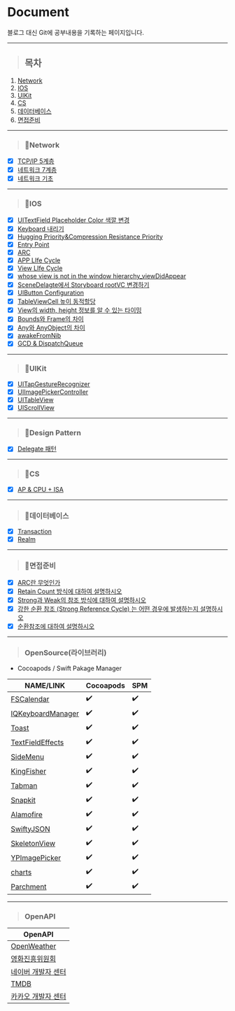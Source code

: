 # Document

블로그 대신 Git에 공부내용을 기록하는 페이지입니다.

---
> ## 목차
1. [Network](#📖network)
2. [IOS](#📖ios)
3. [UIKit](#📖uikit)
4. [CS](#📖cs)
5. [데이터베이스](#📖데이터베이스)
6. [면접준비](#📖면접준비)

---
> ### 📖Network
- [x] [TCP/IP 5계층](https://github.com/DONOTINTO/Document/blob/main/Network/TCP%20IP%205계층.md)   
- [x] [네트워크 7계층](https://github.com/DONOTINTO/Document/blob/main/Network/네트워크%207계층.md)   
- [x] [네트워크 기초](https://github.com/DONOTINTO/Document/blob/main/Network/네트워크%20기초.md)   

---
> ### 📖IOS
- [x] [UITextField Placeholder Color 색깔 변경](https://github.com/DONOTINTO/Document/blob/main/IOS/UITextField%20Placeholder%20Color%20색깔%20변경.md)   
- [x] [Keyboard 내리기](https://github.com/DONOTINTO/Document/blob/main/IOS/Keyboard%20내리기.md)   
- [x] [Hugging Priority&Compression Resistance Priority](https://github.com/DONOTINTO/Document/blob/main/IOS/Hugging%20Priority%26Compression%20Resistance%20Priority.md)   
- [x] [Entry Point](https://github.com/DONOTINTO/Document/blob/main/IOS/Entry%20Point.md)   
- [x] [ARC](https://github.com/DONOTINTO/Document/blob/main/IOS/ARC.md)
- [x] [APP LIfe Cycle](https://github.com/DONOTINTO/Document/blob/main/IOS/App_Life_Cycle.md)
- [x] [View LIfe Cycle](https://github.com/DONOTINTO/Document/blob/main/IOS/View_Life_Cycle.md)
- [x] [whose view is not in the window hierarchy_viewDidAppear](https://github.com/DONOTINTO/Document/blob/main/IOS/whose%20view%20is%20not%20in%20the%20window%20hierarchy_viewDidAppear.md)
- [x] [SceneDelagte에서 Storyboard  rootVC 변경하기](https://github.com/DONOTINTO/Document/blob/main/IOS/SceneDelagte에서%20Storyboard%20%20rootVC%20변경하기.md)
- [x] [UIButton Configuration](https://github.com/DONOTINTO/Document/blob/main/IOS/UIButton%20Configuration.md)
- [x] [TableViewCell 높이 동적할당](https://github.com/DONOTINTO/Document/blob/main/IOS/TableViewCell%20높이%20동적할당.md)
- [x] [View의 width, height 정보를 알 수 있는 타이밍](https://github.com/DONOTINTO/Document/blob/main/IOS/View의%20width%2C%20height%20정보를%20알%20수%20있는%20타이밍.md)
- [x] [Bounds와 Frame의 차이](https://github.com/DONOTINTO/Document/blob/main/IOS/Bounds와%20Frame의%20차이.md)
- [x] [Any와 AnyObject의 차이](https://github.com/DONOTINTO/Document/blob/main/IOS/Any와%20AnyObject의%20차이.md)
- [x] [awakeFromNib](https://github.com/DONOTINTO/Document/blob/main/IOS/awakeFromNib.md)
- [x] [GCD & DispatchQueue](https://github.com/DONOTINTO/Document/blob/main/IOS/GCD%20%26%20DispatchQueue.md)

---
> ### 📖UIKit
- [x] [UITapGestureRecognizer](https://github.com/DONOTINTO/Document/blob/main/IOS/UIKit/UITapGestureRecognizer.md)
- [x] [UIImagePickerController](https://github.com/DONOTINTO/Document/blob/main/IOS/UIKit/UIImagePickerController.md)
- [x] [UITableView](https://github.com/DONOTINTO/Document/blob/main/IOS/UIKit/UITableView.md)
- [x] [UIScrollView](https://github.com/DONOTINTO/Document/blob/main/IOS/UIKit/UIScrollView.md)

---
> ### 📖Design Pattern
- [x] [Delegate 패턴](https://github.com/DONOTINTO/Document/blob/main/IOS/디자인패턴/Delegate패턴.md)

---
> ### 📖CS
- [x] [AP & CPU + ISA](https://github.com/DONOTINTO/Document/blob/main/CS/AP%26CPU%2BISA.md)

---
> ### 📖데이터베이스
- [x] [Transaction](https://github.com/DONOTINTO/Document/blob/main/데이터베이스/Transaction.md)
- [x] [Realm](https://github.com/DONOTINTO/Document/blob/main/데이터베이스/Realm.md)

---
> ### 📖면접준비
- [x] [ARC란 무엇인가](https://github.com/DONOTINTO/Document/blob/main/면접준비/ARC란%20무엇인가.md)
- [x] [Retain Count 방식에 대하여 설명하시오](https://github.com/DONOTINTO/Document/blob/main/면접준비/Retain%20Count%20방식에%20대하여%20설명시오.md)
- [x] [Strong과 Weak의 참조 방식에 대하여 설명하시오](https://github.com/DONOTINTO/Document/blob/main/면접준비/Strong과%20Weak의%20참조%20방식에%20대하여%20설명하시오.md)
- [x] [강한 순환 참조 (Strong Reference Cycle) 는 어떤 경우에 발생하는지 설명하시오](https://github.com/DONOTINTO/Document/blob/main/면접준비/강한%20순환%20참조%20(Strong%20Reference%20Cycle)%20는%20어떤%20경우에%20발생하는지%20설명하시오.md)
- [x] [순환참조에 대하여 설명하시오](https://github.com/DONOTINTO/Document/blob/main/면접준비/순환참조에%20대하여%20설명하시오.md)

---
> ### OpenSource(라이브러리)
- Cocoapods / Swift Pakage Manager
  
| NAME/LINK | Cocoapods | SPM |
|------|-----------|---------------------|
|[FSCalendar](https://github.com/WenchaoD/FSCalendar)| :heavy_check_mark: | :heavy_check_mark: |
|[IQKeyboardManager](https://github.com/hackiftekhar/IQKeyboardManager)| :heavy_check_mark: | :heavy_check_mark: |
|[Toast](https://github.com/scalessec/Toast-Swift)| :heavy_check_mark: | :heavy_check_mark: |
|[TextFieldEffects](https://github.com/raulriera/TextFieldEffects)| :heavy_check_mark: | :heavy_check_mark: |
|[SideMenu](https://github.com/jonkykong/SideMenu)| :heavy_check_mark: | :heavy_check_mark: |
|[KingFisher](https://github.com/onevcat/Kingfisher)| :heavy_check_mark: | :heavy_check_mark: |
|[Tabman](https://github.com/uias/Tabman)| :heavy_check_mark: | :heavy_check_mark: |
|[Snapkit](https://github.com/SnapKit/SnapKit)| :heavy_check_mark: | :heavy_check_mark: |
|[Alamofire](https://github.com/Alamofire/Alamofire)| :heavy_check_mark: | :heavy_check_mark: |
|[SwiftyJSON](https://github.com/SwiftyJSON/SwiftyJSON)| :heavy_check_mark: | :heavy_check_mark:|
|[SkeletonView](https://github.com/Juanpe/SkeletonView)| :heavy_check_mark: | :heavy_check_mark:|
|[YPImagePicker](https://github.com/Yummypets/YPImagePicker)| :heavy_check_mark: | :heavy_check_mark:|
|[charts](https://github.com/danielgindi/Charts)| :heavy_check_mark: | :heavy_check_mark:|
|[Parchment](https://github.com/rechsteiner/Parchment)| :heavy_check_mark: | :heavy_check_mark:|


---
> ### OpenAPI
| OpenAPI |
|------|
|[OpenWeather](https://github.com/WenchaoD/FSCalendar](https://openweathermap.org/api)https://openweathermap.org/api)|
|[영화진흥위원회](https://www.kobis.or.kr/kobisopenapi/homepg/apiservice/searchServiceInfo.do)|
|[네이버 개발자 센터](https://developers.naver.com/main/)|
|[TMDB](https://www.themoviedb.org/settings/api)|
|[카카오 개발자 센터](https://developers.kakao.com)|
